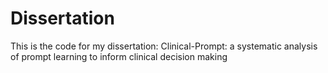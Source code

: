 # Dissertation
This is the code for my dissertation: Clinical-Prompt: a systematic analysis of prompt learning to inform clinical decision making
